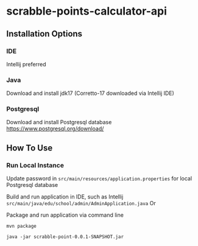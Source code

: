 # scrabble-points-calculator-api

## Installation Options
### IDE
Intellij preferred

### Java
Download and install jdk17
(Corretto-17 downloaded via Intellij IDE)

### Postgresql
Download and install Postgresql database
https://www.postgresql.org/download/

## How To Use
### Run Local Instance
Update password in `src/main/resources/application.properties` for local Postgresql database

Build and run application in IDE, such as Intellij
`src/main/java/edu/school/admin/AdminApplication.java`
Or

Package and run application via command line

`mvn package`

`java -jar scrabble-point-0.0.1-SNAPSHOT.jar`
